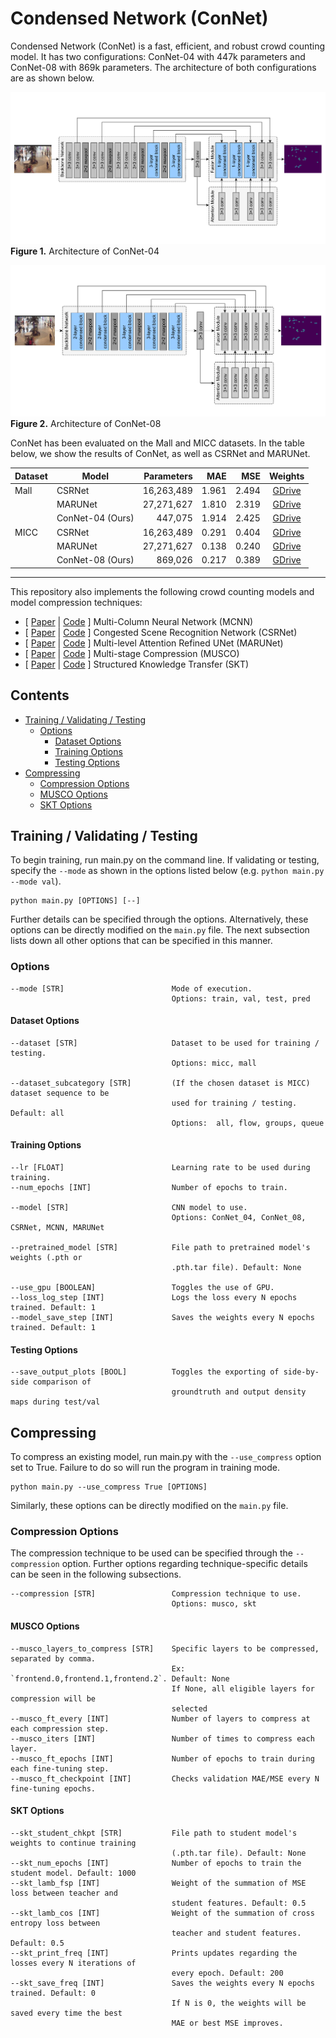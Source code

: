 
# Condensed Network (ConNet)

Condensed Network (ConNet) is a fast, efficient, and robust crowd counting model. It has two configurations: ConNet-04 with 447k parameters and ConNet-08 with 869k parameters. The architecture of both configurations are as shown below.

![Architecture of ConNet-04](connet-04.png "Architecture of ConNet-04")
**Figure 1.** Architecture of ConNet-04

![Architecture of ConNet-08](connet-08.png "Architecture of ConNet-08")
**Figure 2.** Architecture of ConNet-08

ConNet has been evaluated on the Mall and MICC datasets. In the table below, we show the results of ConNet, as well as CSRNet and MARUNet.

| **Dataset**   | **Model**         | **Parameters**    | **MAE**   | **MSE**   | **Weights**   |
|-------------  |------------------ |---------------:   |--------:  |--------:  |:-------------:|
| Mall          | CSRNet            |     16,263,489    |  1.961    |  2.494    | [GDrive](https://drive.google.com/file/d/1KXkhSiBn16LX3Tj3SaCrC1xL0YctJ_DV/view?usp=sharing)|
|               | MARUNet           |     27,271,627    |  1.810    |  2.319    | [GDrive](https://drive.google.com/file/d/11XtEWtQrBrYMqdlqWi7EIqbCIIqSv7Jh/view?usp=sharing)|
|               | ConNet-04 (Ours)  |        447,075    |  1.914    |  2.425    | [GDrive](https://drive.google.com/file/d/1t1-uP3ZYvUXGnZAYrlAj2W3lKmopntfC/view?usp=sharing)|
| MICC          | CSRNet            |     16,263,489    |  0.291    |  0.404    | [GDrive](https://drive.google.com/file/d/1HhPqukhEzzJID-ywvFzRZzID4WYJKuxa/view?usp=sharing)|
|               | MARUNet           |     27,271,627    |  0.138    |  0.240    | [GDrive](https://drive.google.com/file/d/1yw1bv0y_mlR0HgE_th2Rxii60m4NHMHk/view?usp=sharing)|
|               | ConNet-08 (Ours)  |        869,026    |  0.217    |  0.389    | [GDrive](https://drive.google.com/file/d/1lVJS67sDxAsjwoPfjikxEvDPvU9iCPif/view?usp=sharing)|


---

This repository also implements the following crowd counting models and model compression techniques:
- \[ [Paper](https://www.cv-foundation.org/openaccess/content_cvpr_2016/papers/Zhang_Single-Image_Crowd_Counting_CVPR_2016_paper.pdf) | [Code](https://github.com/svishwa/crowdcount-mcnn) \] Multi-Column Neural Network (MCNN)
- \[ [Paper](https://arxiv.org/abs/1802.10062) | [Code](https://github.com/leeyeehoo/CSRNet-pytorch) \] Congested Scene Recognition Network (CSRNet)
- \[ [Paper](https://openaccess.thecvf.com/content/WACV2021/html/Rong_Coarse-_and_Fine-Grained_Attention_Network_With_Background-Aware_Loss_for_Crowd_WACV_2021_paper.html) | [Code](https://github.com/rongliangzi/MARUNet) \] Multi-level Attention Refined UNet (MARUNet)
- \[ [Paper](https://openaccess.thecvf.com/content_ICCVW_2019/html/LPCV/Gusak_Automated_Multi-Stage_Compression_of_Neural_Networks_ICCVW_2019_paper.html) | [Code](https://github.com/musco-ai/musco-pytorch/) \] Multi-stage Compression (MUSCO)
- \[ [Paper](https://arxiv.org/abs/2003.10120) | [Code](https://github.com/HCPLab-SYSU/SKT) \] Structured Knowledge Transfer (SKT)

## Contents

- [Training / Validating / Testing](#training--validating--testing)
    - [Options](#options)
        - [Dataset Options](#dataset-options)
        - [Training Options](#training-options)
        - [Testing Options](#testing-options)
- [Compressing](#compressing)
    - [Compression Options](#compression-options)
    - [MUSCO Options](#musco-options)
    - [SKT Options](#skt-options)
## Training / Validating / Testing

To begin training, run main.py on the command line. If validating or testing, specify the `--mode` as shown in the options listed below (e.g. `python main.py --mode val`).

```
python main.py [OPTIONS] [--]
```

Further details can be specified through the options. Alternatively, these options can be directly modified on the `main.py` file. The next subsection lists down all other options that can be specified in this manner.

### Options

    --mode [STR]                        Mode of execution.
                                        Options: train, val, test, pred

#### Dataset Options
    --dataset [STR]                     Dataset to be used for training / testing.
                                        Options: micc, mall
    
    --dataset_subcategory [STR]         (If the chosen dataset is MICC) dataset sequence to be  
                                        used for training / testing. Default: all
                                        Options:  all, flow, groups, queue

#### Training Options 
    --lr [FLOAT]                        Learning rate to be used during training.
    --num_epochs [INT]                  Number of epochs to train.

    --model [STR]                       CNN model to use.
                                        Options: ConNet_04, ConNet_08, CSRNet, MCNN, MARUNet

    --pretrained_model [STR]            File path to pretrained model's weights (.pth or 
                                        .pth.tar file). Default: None

    --use_gpu [BOOLEAN]                 Toggles the use of GPU.
    --loss_log_step [INT]               Logs the loss every N epochs trained. Default: 1
    --model_save_step [INT]             Saves the weights every N epochs trained. Default: 1

#### Testing Options 

    --save_output_plots [BOOL]          Toggles the exporting of side-by-side comparison of
                                        groundtruth and output density maps during test/val

## Compressing

To compress an existing model, run main.py with the `--use_compress` option set to True. Failure to do so will run the program in training mode.

    python main.py --use_compress True [OPTIONS]

Similarly, these options can be directly modified on the `main.py` file.

### Compression Options 

The compression technique to be used can be specified through the `--compression` option. Further options regarding technique-specific details can be seen in the following subsections.

    --compression [STR]                 Compression technique to use.
                                        Options: musco, skt 
    
#### MUSCO Options 

    --musco_layers_to_compress [STR]    Specific layers to be compressed, separated by comma.
                                        Ex: `frontend.0,frontend.1,frontend.2`. Default: None
                                        If None, all eligible layers for compression will be
                                        selected
    --musco_ft_every [INT]              Number of layers to compress at each compression step.
    --musco_iters [INT]                 Number of times to compress each layer.
    --musco_ft_epochs [INT]             Number of epochs to train during each fine-tuning step.
    --musco_ft_checkpoint [INT]         Checks validation MAE/MSE every N fine-tuning epochs.

#### SKT Options

    --skt_student_chkpt [STR]           File path to student model's weights to continue training
                                        (.pth.tar file). Default: None
    --skt_num_epochs [INT]              Number of epochs to train the student model. Default: 1000
    --skt_lamb_fsp [INT]                Weight of the summation of MSE loss between teacher and 
                                        student features. Default: 0.5
    --skt_lamb_cos [INT]                Weight of the summation of cross entropy loss between
                                        teacher and student features. Default: 0.5
    --skt_print_freq [INT]              Prints updates regarding the losses every N iterations of
                                        every epoch. Default: 200
    --skt_save_freq [INT]               Saves the weights every N epochs trained. Default: 0
                                        If N is 0, the weights will be saved every time the best
                                        MAE or best MSE improves.
